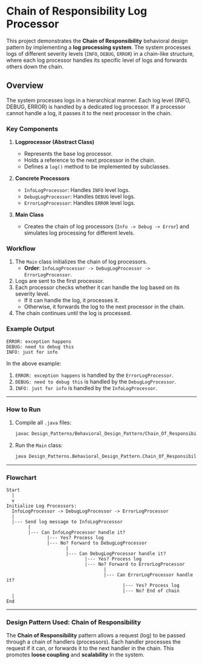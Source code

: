 # Chain of Responsibility Log Processor

This project demonstrates the **Chain of Responsibility** behavioral design pattern by implementing a **log processing system**. The system processes logs of different severity levels (`INFO`, `DEBUG`, `ERROR`) in a chain-like structure, where each log processor handles its specific level of logs and forwards others down the chain.

## Overview

The system processes logs in a hierarchical manner. Each log level (INFO, DEBUG, ERROR) is handled by a dedicated log processor. If a processor cannot handle a log, it passes it to the next processor in the chain.

### Key Components

1. **Logprocessor (Abstract Class)**  
   - Represents the base log processor.  
   - Holds a reference to the next processor in the chain.  
   - Defines a `log()` method to be implemented by subclasses.

2. **Concrete Processors**  
   - `InfoLogProcessor`: Handles `INFO` level logs.  
   - `DebugLogProcessor`: Handles `DEBUG` level logs.  
   - `ErrorLogProcessor`: Handles `ERROR` level logs.  

3. **Main Class**  
   - Creates the chain of log processors (`Info -> Debug -> Error`) and simulates log processing for different levels.

### Workflow

1. The `Main` class initializes the chain of log processors.  
   - **Order**: `InfoLogProcessor -> DebugLogProcessor -> ErrorLogProcessor`.  
2. Logs are sent to the first processor.  
3. Each processor checks whether it can handle the log based on its severity level.  
   - If it can handle the log, it processes it.  
   - Otherwise, it forwards the log to the next processor in the chain.  
4. The chain continues until the log is processed.

### Example Output

```text
ERROR: exception happens
DEBUG: need to debug this
INFO: just for info
```

In the above example:  
1. `ERROR: exception happens` is handled by the `ErrorLogProcessor`.  
2. `DEBUG: need to debug this` is handled by the `DebugLogProcessor`.  
3. `INFO: just for info` is handled by the `InfoLogProcessor`.

---

### How to Run

1. Compile all `.java` files:
   ```bash
   javac Design_Patterns/Behavioral_Design_Pattern/Chain_Of_Responsibility/*.java
   ```

2. Run the `Main` class:
   ```bash
   java Design_Patterns.Behavioral_Design_Pattern.Chain_Of_Responsibility.Main
   ```

---

### Flowchart

```
Start
  |
  v
Initialize Log Processors:
  InfoLogProcessor -> DebugLogProcessor -> ErrorLogProcessor
  |
  |--- Send log message to InfoLogProcessor
        |
        |--- Can InfoLogProcessor handle it?
               |--- Yes? Process log
               |--- No? Forward to DebugLogProcessor
                      |
                      |--- Can DebugLogProcessor handle it?
                             |--- Yes? Process log
                             |--- No? Forward to ErrorLogProcessor
                                    |
                                    |--- Can ErrorLogProcessor handle it?
                                           |--- Yes? Process log
                                           |--- No? End of chain
  |
End
```

---

### Design Pattern Used: Chain of Responsibility

The **Chain of Responsibility** pattern allows a request (log) to be passed through a chain of handlers (processors). Each handler processes the request if it can, or forwards it to the next handler in the chain. This promotes **loose coupling** and **scalability** in the system.
